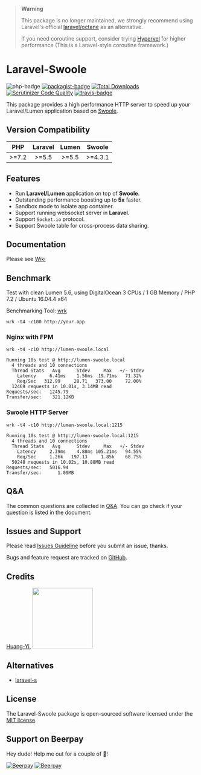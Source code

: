 > **Warning**
>
> This package is no longer maintained, we strongly recommend using Laravel's official [laravel/octane](https://github.com/laravel/octane) as an alternative. 
> 
> If you need coroutine support, consider trying [Hypervel](https://github.com/hypervel/hypervel) for higher performance (This is a Laravel-style coroutine framework.)

# Laravel-Swoole

![php-badge](https://img.shields.io/badge/php-%3E%3D%207.2-8892BF.svg)
[![packagist-badge](https://img.shields.io/packagist/v/swooletw/laravel-swoole.svg)](https://packagist.org/packages/swooletw/laravel-swoole)
[![Total Downloads](https://poser.pugx.org/swooletw/laravel-swoole/downloads)](https://packagist.org/packages/swooletw/laravel-swoole)
[![Scrutinizer Code Quality](https://scrutinizer-ci.com/g/swooletw/laravel-swoole/badges/quality-score.png?b=master)](https://scrutinizer-ci.com/g/swooletw/laravel-swoole/?branch=master)
[![travis-badge](https://api.travis-ci.org/swooletw/laravel-swoole.svg?branch=master)](https://travis-ci.org/swooletw/laravel-swoole)

This package provides a high performance HTTP server to speed up your Laravel/Lumen application based on [Swoole](http://www.swoole.com/).

## Version Compatibility

| PHP     | Laravel | Lumen | Swoole  |
|:-------:|:-------:|:-----:|:-------:|
| >=7.2 | >=5.5    | >=5.5  | >=4.3.1 |

## Features

* Run **Laravel/Lumen** application on top of **Swoole**.
* Outstanding performance boosting up to **5x** faster.
* Sandbox mode to isolate app container.
* Support running websocket server in **Laravel**.
* Support `Socket.io` protocol.
* Support Swoole table for cross-process data sharing.

## Documentation

Please see [Wiki](https://github.com/swooletw/laravel-swoole/wiki)

## Benchmark

Test with clean Lumen 5.6, using DigitalOcean 3 CPUs / 1 GB Memory / PHP 7.2 / Ubuntu 16.04.4 x64

Benchmarking Tool: [wrk](https://github.com/wg/wrk)

```
wrk -t4 -c100 http://your.app
```

### Nginx with FPM

```
wrk -t4 -c10 http://lumen-swoole.local

Running 10s test @ http://lumen-swoole.local
  4 threads and 10 connections
  Thread Stats   Avg      Stdev     Max   +/- Stdev
    Latency     6.41ms    1.56ms  19.71ms   71.32%
    Req/Sec   312.99     28.71   373.00     72.00%
  12469 requests in 10.01s, 3.14MB read
Requests/sec:   1245.79
Transfer/sec:    321.12KB
```

### Swoole HTTP Server

```
wrk -t4 -c10 http://lumen-swoole.local:1215

Running 10s test @ http://lumen-swoole.local:1215
  4 threads and 10 connections
  Thread Stats   Avg      Stdev     Max   +/- Stdev
    Latency     2.39ms    4.88ms 105.21ms   94.55%
    Req/Sec     1.26k   197.13     1.85k    68.75%
  50248 requests in 10.02s, 10.88MB read
Requests/sec:   5016.94
Transfer/sec:      1.09MB
```

## Q&A

The common questions are collected in [Q&A](https://github.com/swooletw/laravel-swoole/wiki/Z4.-Q&A). You can go check if your question is listed in the document.

## Issues and Support

Please read [Issues Guideline](https://github.com/swooletw/laravel-swoole/wiki/Z2.-Issues-Guideline) before you submit an issue, thanks.

Bugs and feature request are tracked on [GitHub](https://github.com/swooletw/laravel-swoole/issues).

## Credits

[Huang-Yi](https://github.com/huang-yi), <a href="https://unisharp.com"><img src="https://i.imgur.com/TjyJIoO.png" width="160"></a>

## Alternatives

* [laravel-s](https://github.com/hhxsv5/laravel-s)

## License

The Laravel-Swoole package is open-sourced software licensed under the [MIT license](http://opensource.org/licenses/MIT).

## Support on Beerpay
Hey dude! Help me out for a couple of :beers:!

[![Beerpay](https://beerpay.io/swooletw/laravel-swoole/badge.svg?style=beer-square)](https://beerpay.io/swooletw/laravel-swoole)  [![Beerpay](https://beerpay.io/swooletw/laravel-swoole/make-wish.svg?style=flat-square)](https://beerpay.io/swooletw/laravel-swoole?focus=wish)
